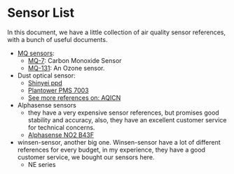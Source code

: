 # Sensor List
In this document, we have a little collection of air quality sensor references, with a bunch of useful documents.


 * [MQ sensors]():
     * [MQ-7](): Carbon Monoxide Sensor
     * [MQ-131](): An Ozone sensor.
 * Dust optical sensor:
     * [Shinyei ppd]()
     * [Plantower PMS 7003]()
     * [See more references on: AQICN](http://aqicn.org/sensor/)
 *  Alphasense sensors
     * they have a very expensive sensor references, but promises good stability and accuracy, also, they have an excellent customer service for technical concerns.
     * [Alphasense NO2 B43F]()
 *  winsen-sensor, another big one. Winsen-sensor have a lot of different references for every budget, in my experience, they have a good customer service, we bought our sensors here.
     * NE series
